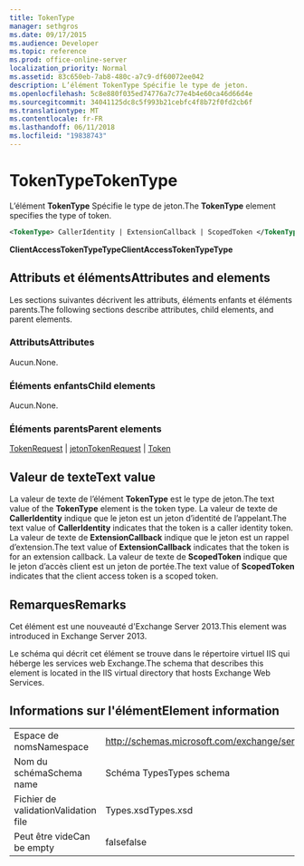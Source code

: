```yaml
---
title: TokenType
manager: sethgros
ms.date: 09/17/2015
ms.audience: Developer
ms.topic: reference
ms.prod: office-online-server
localization_priority: Normal
ms.assetid: 83c650eb-7ab8-480c-a7c9-df60072ee042
description: L’élément TokenType Spécifie le type de jeton.
ms.openlocfilehash: 5c8e880f035ed74776a7c77e4b4e60ca46d66d4e
ms.sourcegitcommit: 34041125dc8c5f993b21cebfc4f8b72f0fd2cb6f
ms.translationtype: MT
ms.contentlocale: fr-FR
ms.lasthandoff: 06/11/2018
ms.locfileid: "19838743"
---
```

# <a name="tokentype"></a><span data-ttu-id="86d90-103">TokenType</span><span class="sxs-lookup"><span data-stu-id="86d90-103">TokenType</span></span>

<span data-ttu-id="86d90-104">L’élément **TokenType** Spécifie le type de jeton.</span><span class="sxs-lookup"><span data-stu-id="86d90-104">The **TokenType** element specifies the type of token.</span></span> 
  
```XML
<TokenType> CallerIdentity | ExtensionCallback | ScopedToken </TokenType>
```

 <span data-ttu-id="86d90-105">**ClientAccessTokenTypeType**</span><span class="sxs-lookup"><span data-stu-id="86d90-105">**ClientAccessTokenTypeType**</span></span>
## <a name="attributes-and-elements"></a><span data-ttu-id="86d90-106">Attributs et éléments</span><span class="sxs-lookup"><span data-stu-id="86d90-106">Attributes and elements</span></span>

<span data-ttu-id="86d90-107">Les sections suivantes décrivent les attributs, éléments enfants et éléments parents.</span><span class="sxs-lookup"><span data-stu-id="86d90-107">The following sections describe attributes, child elements, and parent elements.</span></span>
  
### <a name="attributes"></a><span data-ttu-id="86d90-108">Attributs</span><span class="sxs-lookup"><span data-stu-id="86d90-108">Attributes</span></span>

<span data-ttu-id="86d90-109">Aucun.</span><span class="sxs-lookup"><span data-stu-id="86d90-109">None.</span></span>
  
### <a name="child-elements"></a><span data-ttu-id="86d90-110">Éléments enfants</span><span class="sxs-lookup"><span data-stu-id="86d90-110">Child elements</span></span>

<span data-ttu-id="86d90-111">Aucun.</span><span class="sxs-lookup"><span data-stu-id="86d90-111">None.</span></span>
  
### <a name="parent-elements"></a><span data-ttu-id="86d90-112">Éléments parents</span><span class="sxs-lookup"><span data-stu-id="86d90-112">Parent elements</span></span>

<span data-ttu-id="86d90-113">[TokenRequest](tokenrequest.md) | [jeton](token.md)</span><span class="sxs-lookup"><span data-stu-id="86d90-113">[TokenRequest](tokenrequest.md) | [Token](token.md)</span></span>
  
## <a name="text-value"></a><span data-ttu-id="86d90-114">Valeur de texte</span><span class="sxs-lookup"><span data-stu-id="86d90-114">Text value</span></span>

<span data-ttu-id="86d90-115">La valeur de texte de l’élément **TokenType** est le type de jeton.</span><span class="sxs-lookup"><span data-stu-id="86d90-115">The text value of the **TokenType** element is the token type.</span></span> <span data-ttu-id="86d90-116">La valeur de texte de **CallerIdentity** indique que le jeton est un jeton d’identité de l’appelant.</span><span class="sxs-lookup"><span data-stu-id="86d90-116">The text value of **CallerIdentity** indicates that the token is a caller identity token.</span></span> <span data-ttu-id="86d90-117">La valeur de texte de **ExtensionCallback** indique que le jeton est un rappel d’extension.</span><span class="sxs-lookup"><span data-stu-id="86d90-117">The text value of **ExtensionCallback** indicates that the token is for an extension callback.</span></span> <span data-ttu-id="86d90-118">La valeur de texte de **ScopedToken** indique que le jeton d’accès client est un jeton de portée.</span><span class="sxs-lookup"><span data-stu-id="86d90-118">The text value of **ScopedToken** indicates that the client access token is a scoped token.</span></span> 
  
## <a name="remarks"></a><span data-ttu-id="86d90-119">Remarques</span><span class="sxs-lookup"><span data-stu-id="86d90-119">Remarks</span></span>

<span data-ttu-id="86d90-120">Cet élément est une nouveauté d'Exchange Server 2013.</span><span class="sxs-lookup"><span data-stu-id="86d90-120">This element was introduced in Exchange Server 2013.</span></span>
  
<span data-ttu-id="86d90-121">Le schéma qui décrit cet élément se trouve dans le répertoire virtuel IIS qui héberge les services web Exchange.</span><span class="sxs-lookup"><span data-stu-id="86d90-121">The schema that describes this element is located in the IIS virtual directory that hosts Exchange Web Services.</span></span>
  
## <a name="element-information"></a><span data-ttu-id="86d90-122">Informations sur l'élément</span><span class="sxs-lookup"><span data-stu-id="86d90-122">Element information</span></span>

|||
|:-----|:-----|
|<span data-ttu-id="86d90-123">Espace de noms</span><span class="sxs-lookup"><span data-stu-id="86d90-123">Namespace</span></span>  <br/> |http://schemas.microsoft.com/exchange/services/2006/types  <br/> |
|<span data-ttu-id="86d90-124">Nom du schéma</span><span class="sxs-lookup"><span data-stu-id="86d90-124">Schema name</span></span>  <br/> |<span data-ttu-id="86d90-125">Schéma Types</span><span class="sxs-lookup"><span data-stu-id="86d90-125">Types schema</span></span>  <br/> |
|<span data-ttu-id="86d90-126">Fichier de validation</span><span class="sxs-lookup"><span data-stu-id="86d90-126">Validation file</span></span>  <br/> |<span data-ttu-id="86d90-127">Types.xsd</span><span class="sxs-lookup"><span data-stu-id="86d90-127">Types.xsd</span></span>  <br/> |
|<span data-ttu-id="86d90-128">Peut être vide</span><span class="sxs-lookup"><span data-stu-id="86d90-128">Can be empty</span></span>  <br/> |<span data-ttu-id="86d90-129">false</span><span class="sxs-lookup"><span data-stu-id="86d90-129">false</span></span>  <br/> |
   


